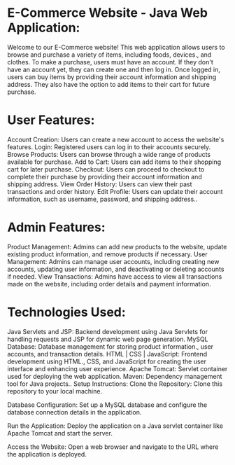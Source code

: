# E-Commerce Website - Java Web Application:

Welcome to our E-Commerce website! This web application allows users to browse and purchase a variety of items, including foods, devices., and clothes. To make a purchase, users must have an account. If they don't have an account yet, they can create one and then log in. Once logged in, users can buy items by providing their account information and shipping address. They also have the option to add items to their cart for future purchase.

# User Features:

Account Creation: Users can create a new account to access the website's features.
Login: Registered users can log in to their accounts securely.
Browse Products: Users can browse through a wide range of products available for purchase.
Add to Cart: Users can add items to their shopping cart for later purchase.
Checkout: Users can proceed to checkout to complete their purchase by providing their account information and shipping address.
View Order History: Users can view their past transactions and order history.
Edit Profile: Users can update their account information, such as username, password, and shipping address..

# Admin Features:

Product Management: Admins can add new products to the website, update existing product information, and remove products if necessary.
User Management: Admins can manage user accounts, including creating new accounts, updating user information, and deactivating or deleting accounts if needed.
View Transactions: Admins have access to view all transactions made on the website, including order details and payment information.

# Technologies Used:

Java Servlets and JSP: Backend development using Java Servlets for handling requests and JSP for dynamic web page generation.
MySQL Database: Database management for storing product information., user accounts, and transaction details.
HTML | CSS | JavaScript: Frontend development using HTML., CSS, and JavaScript for creating the user interface and enhancing user experience.
Apache Tomcat: Servlet container used for deploying the web application.
Maven: Dependency management tool for Java projects..
Setup Instructions:
Clone the Repository: Clone this repository to your local machine.

Database Configuration: Set up a MySQL database and configure the database connection details in the application.

Run the Application: Deploy the application on a Java servlet container like Apache Tomcat and start the server.

Access the Website: Open a web browser and navigate to the URL where the application is deployed.
